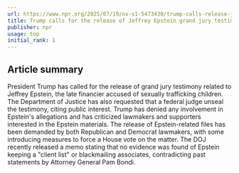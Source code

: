 ```yaml
---
url: https://www.npr.org/2025/07/19/nx-s1-5473430/trump-calls-release-jeffrey-epstein-grand-jury-testimony
title: Trump calls for the release of Jeffrey Epstein grand jury testimony
publisher: npr
usage: top
initial_rank: 1
---
```

## Article summary
President Trump has called for the release of grand jury testimony related to Jeffrey Epstein, the late financier accused of sexually trafficking children. The Department of Justice has also requested that a federal judge unseal the testimony, citing public interest. Trump has denied any involvement in Epstein's allegations and has criticized lawmakers and supporters interested in the Epstein materials. The release of Epstein-related files has been demanded by both Republican and Democrat lawmakers, with some introducing measures to force a House vote on the matter. The DOJ recently released a memo stating that no evidence was found of Epstein keeping a "client list" or blackmailing associates, contradicting past statements by Attorney General Pam Bondi.
